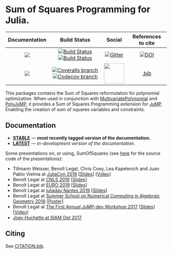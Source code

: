 # Sum of Squares Programming for Julia.

| **Documentation** | **Build Status** | **Social** | **References to cite** |
|:-----------------:|:----------------:|:----------:|:----------------------:|
| [![][docs-stable-img]][docs-stable-url] | [![Build Status][build-img]][build-url] [![Build Status][winbuild-img]][winbuild-url] | [![Gitter][gitter-img]][gitter-url] | [![DOI][zenodo-img]][zenodo-url] |
| [![][docs-latest-img]][docs-latest-url] | [![Coveralls branch][coveralls-img]][coveralls-url] [![Codecov branch][codecov-img]][codecov-url] | [<img src="https://upload.wikimedia.org/wikipedia/en/a/af/Discourse_logo.png" width="64">][discourse-url] | [.bib](https://github.com/jump-dev/SumOfSquares.jl/blob/master/CITATION.bib) |

This packages contains the Sum of Squares reformulation for polynomial optimization.
When used in conjunction with [MultivariatePolynomial](https://github.com/JuliaAlgebra/MultivariatePolynomials.jl) and [PolyJuMP](https://github.com/jump-dev/PolyJuMP.jl), it provides a Sum of Squares Programming extension for [JuMP](https://github.com/jump-dev/JuMP.jl).
Enabling the creation of sum of squares variables and constraints.

## Documentation

- [**STABLE**][docs-stable-url] &mdash; **most recently tagged version of the documentation.**
- [**LATEST**][docs-latest-url] &mdash; *in-development version of the documentation.*

Some presentations on, or using, SumOfSquares (see [here](https://github.com/blegat/SumOfSquaresSlides) for the source code of the presentations):
  * Tillmann Weisser, Benoît Legat, Chris Coey, Lea Kapelevich and Juan Pablo Vielma at [JuliaCon 2019](https://juliacon.org/2019/) [[Slides](https://drive.google.com/open?id=1HiA-praFyejE0Z3nVSpFEv938TAcPjA9)] [[Video](https://www.youtube.com/watch?v=cTmqmPcroFo)]
  * Benoît Legat at [CNLS 2019](https://cnls.lanl.gov/External/showtalksummary.php?selection=7768) [[Slides](https://drive.google.com/open?id=1kNF18C7RY2zi7jcZBMO1PRXtHuvVTFPn)]
  * Benoît Legat at [EURO 2019](https://www.euro2019dublin.com/) [[Slides](https://drive.google.com/open?id=1Wry56NzzL4QBRSwuhP4AlKOe2i2FL7dk)]
  * Benoît Legat at [juliaday Nantes 2019](https://julialang.univ-nantes.fr/programme/) [[Slides](https://drive.google.com/open?id=1pN3G9Pr8jbzK9EEaJ9a6p_qKwSbxb2bo)]
  * Benoît Legat at [Summer School on Numerical Computing in Algebraic Geometry 2018](https://www.mis.mpg.de/calendar/conferences/2018/nc2018.html) [[Poster](https://drive.google.com/open?id=1pf9rdoVEjAnD164rptLki1AG0AH4i88M)]
  * Benoît Legat at [The First Annual JuMP-dev Workshop 2017](https://jump.dev/meetings/mit2017/) [[Slides](https://drive.google.com/file/d/1ea5eSMvMB3jXPuljzNGmMKied-n50YIo/view?usp=sharing)] [[Video](https://youtu.be/kyo72yWYr54)]
  * [Joey Huchette at SIAM Opt 2017](https://docs.google.com/presentation/d/1ASfjB1TdLJmYxT0b6rnyGh9eLbMc-66bTOt3_3yvc90/edit?usp=sharing)

## Citing

See [CITATION.bib](https://github.com/jump-dev/SumOfSquares.jl/blob/master/CITATION.bib).

[docs-stable-img]: https://img.shields.io/badge/docs-stable-blue.svg
[docs-latest-img]: https://img.shields.io/badge/docs-latest-blue.svg
[docs-stable-url]: https://jump.dev/SumOfSquares.jl/stable
[docs-latest-url]: https://jump.dev/SumOfSquares.jl/latest

[build-img]: https://travis-ci.com/jump-dev/SumOfSquares.jl.svg?branch=master
[build-url]: https://travis-ci.com/jump-dev/SumOfSquares.jl
[winbuild-img]: https://ci.appveyor.com/api/projects/status/o49y96hl1xl5aytn?svg=true
[winbuild-url]: https://ci.appveyor.com/project/JuliaOpt/sumofsquares-jl
[coveralls-img]: https://coveralls.io/repos/github/jump-dev/SumOfSquares.jl/badge.svg?branch=master
[coveralls-url]: https://coveralls.io/github/jump-dev/SumOfSquares.jl?branch=master
[codecov-img]: http://codecov.io/github/jump-dev/SumOfSquares.jl/coverage.svg?branch=master
[codecov-url]: http://codecov.io/github/jump-dev/SumOfSquares.jl?branch=master

[gitter-url]: https://gitter.im/JuliaOpt/SumOfSquares.jl?utm_source=share-link&utm_medium=link&utm_campaign=share-link
[gitter-img]: https://badges.gitter.im/JuliaOpt/SumOfSquares.jl.svg
[discourse-url]: https://discourse.julialang.org/c/domain/opt

[zenodo-url]: https://doi.org/10.5281/zenodo.1208672
[zenodo-img]: https://zenodo.org/badge/DOI/10.5281/zenodo.1208672.svg
